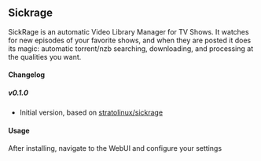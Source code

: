 ## Sickrage
SickRage is an automatic Video Library Manager for TV Shows.
It watches for new episodes of your favorite shows, and when they are posted it does its magic: automatic torrent/nzb searching, downloading, and processing at the qualities you want.

#### Changelog

##### v0.1.0
* Initial version, based on [stratolinux/sickrage](https://hub.docker.com/r/stratolinux/sickrage/)

#### Usage
After installing, navigate to the WebUI and configure your settings
